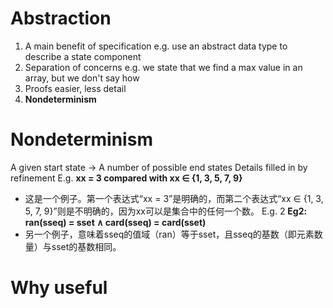 # Abstraction
1. A main benefit of specification e.g. use an abstract data type to describe a state component
2. Separation of concerns e.g. we state that we find a max value in an array, but we don't say how
3. Proofs easier, less detail
4. **Nondeterminism**
# Nondeterminism
A given start state -> A number of possible end states
Details filled in by refinement
E.g. **xx = 3 compared with xx ∈ {1, 3, 5, 7, 9}**
- 这是一个例子。第一个表达式“xx = 3”是明确的，而第二个表达式“xx ∈ {1, 3, 5, 7, 9}”则是不明确的，因为xx可以是集合中的任何一个数。
E.g. 2 **Eg2: ran(sseq) = sset ∧ card(sseq) = card(sset)**
- 另一个例子，意味着sseq的值域（ran）等于sset，且sseq的基数（即元素数量）与sset的基数相同。
# Why useful 
